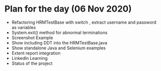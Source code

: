 # Plan for the day  (06 Nov 2020)

   * Refactoring HRMTestBase with switch , extract username and password as variables
   * System.exit() method for abnormal terminations 
   * Screenshot Example 
   * Show including DDT into the HRMTestBase.java 
   * Show standalone Java and Selenium examples 
   * Extent report integration 
   * LinkedIn Learning 
   * Status of the project 